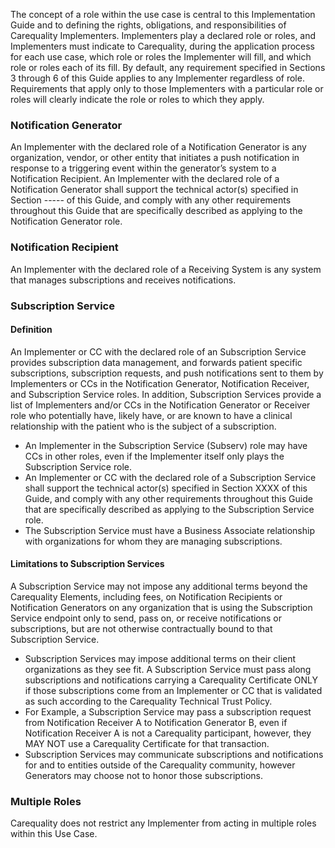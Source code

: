 
The concept of a role within the use case is central to this Implementation Guide and to defining the rights, obligations, and responsibilities of Carequality Implementers. Implementers play a declared role or roles, and Implementers must indicate to Carequality, during the application process for each use case, which role or roles the Implementer will fill, and which role or roles each of its  fill.
By default, any requirement specified in Sections 3 through 6 of this Guide applies to any Implementer regardless of role. Requirements that apply only to those Implementers with a particular role or roles will clearly indicate the role or roles to which they apply.
### Notification Generator
An Implementer with the declared role of a Notification Generator is any organization, vendor, or other entity that initiates a push notification in response to a triggering event within the generator’s system to a Notification Recipient.
An Implementer with the declared role of a Notification Generator shall support the technical actor(s) specified in Section ----- of this Guide, and comply with any other requirements throughout this Guide that are specifically described as applying to the Notification Generator role.
### Notification Recipient
An Implementer with the declared role of a Receiving System is any system that manages subscriptions and receives notifications.
### Subscription Service
#### Definition
An Implementer or CC with the declared role of an Subscription Service provides subscription data management, and forwards patient specific subscriptions, subscription requests, and push notifications sent to them by Implementers or CCs in the Notification Generator, Notification Receiver, and Subscription Service roles. In addition, Subscription Services provide a list of Implementers and/or CCs in the Notification Generator or Receiver role who potentially have, likely have, or are
known to have a clinical relationship with the patient who is the subject of a subscription.
* An Implementer in the Subscription Service (Subserv) role may have CCs in other roles, even if the Implementer itself only plays the Subscription Service role.
* An Implementer or CC with the declared role of a Subscription Service shall support the technical actor(s) specified in Section XXXX of this Guide, and comply with any other requirements throughout this Guide that are specifically described as applying to the Subscription Service role.
* The Subscription Service must have a Business Associate relationship with organizations for whom they are managing subscriptions.

#### Limitations to Subscription Services
A Subscription Service may not impose any additional terms beyond the
Carequality Elements, including fees, on Notification Recipients or Notification Generators on any organization that is using the Subscription Service endpoint only to send, pass on, or receive notifications or subscriptions, but are not otherwise contractually bound to that Subscription Service.
* Subscription Services may impose additional terms on their client organizations as they see fit. A Subscription Service must pass along subscriptions and notifications carrying a Carequality Certificate ONLY if those subscriptions come from an Implementer or CC that is validated as such according to the Carequality Technical Trust Policy.
* For Example, a Subscription Service may pass a subscription request from Notification Receiver A to Notification Generator B, even if Notification Receiver A is not a Carequality participant, however, they MAY NOT use a Carequality Certificate for that transaction.
* Subscription Services may communicate subscriptions and notifications for and to entities outside of the Carequality community, however Generators may choose not to honor those subscriptions.
### Multiple Roles
Carequality does not restrict any Implementer from acting in multiple roles within this Use Case.
